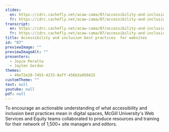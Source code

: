 ```yaml
---
slides:
  en: https://idrc.cachefly.net/acaw-cama/07/accessibility-and-inclusion-best-practices-for-websites-slides-en.pptx
  fr: https://idrc.cachefly.net/acaw-cama/07/accessibility-and-inclusion-best-practices-for-websites-slides-fr.pptx
transcript:
  en: https://idrc.cachefly.net/acaw-cama/07/accessibility-and-inclusion-best-practices-for-websites-transcript-en.docx
  fr: https://idrc.cachefly.net/acaw-cama/07/accessibility-and-inclusion-best-practices-for-websites-transcript-fr.docx
title: Accessibility and inclusion best practices  for websites
id: "07"
previewImage: ""
previewImageAlt: ""
presenters:
  - Joyce Peralta
  - Jaylen Gordon
themes:
  - 49e72e28-7453-4233-8aff-456b3a956615
customTheme: ""
text: null
youtube: null
pdf: null
---
```

To encourage an actionable understanding of what accessibility and inclusion best practices mean in digital spaces, McGill University's Web Services and Equity teams collaborated to produce resources and training for their network of 1,500+ site managers and editors.
